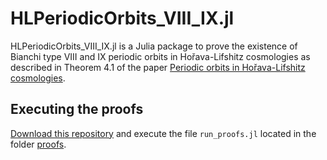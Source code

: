# HLPeriodicOrbits_VIII_IX.jl

HLPeriodicOrbits_VIII_IX.jl is a Julia package to prove the existence of Bianchi type VIII and IX periodic orbits in Hořava-Lifshitz cosmologies as described in Theorem 4.1 of the paper [Periodic orbits in Hořava-Lifshitz cosmologies](https://doi.org/10.1007/s10714-022-03054-8).

## Executing the proofs

[Download this repository](https://github.com/OlivierHnt/HLPeriodicOrbits_VIII_IX.jl/archive/refs/heads/main.zip) and execute the file `run_proofs.jl` located in the folder [proofs](https://github.com/OlivierHnt/HLPeriodicOrbits_VIII_IX.jl/tree/main/proofs).
